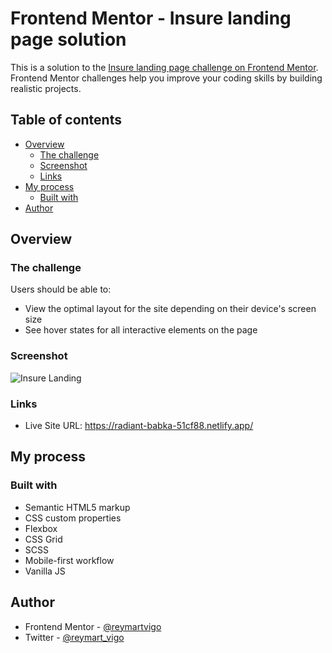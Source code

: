 # Frontend Mentor - Insure landing page solution

This is a solution to the [Insure landing page challenge on Frontend Mentor](https://www.frontendmentor.io/challenges/insure-landing-page-uTU68JV8). Frontend Mentor challenges help you improve your coding skills by building realistic projects. 

## Table of contents

- [Overview](#overview)
  - [The challenge](#the-challenge)
  - [Screenshot](#screenshot)
  - [Links](#links)
- [My process](#my-process)
  - [Built with](#built-with)
- [Author](#author)


## Overview

### The challenge

Users should be able to:

- View the optimal layout for the site depending on their device's screen size
- See hover states for all interactive elements on the page

### Screenshot

![Insure Landing](https://user-images.githubusercontent.com/111113305/198025002-b135af14-3ee5-43ed-9665-169dd3c738be.png)

### Links


- Live Site URL: https://radiant-babka-51cf88.netlify.app/

## My process

### Built with

- Semantic HTML5 markup
- CSS custom properties
- Flexbox
- CSS Grid
- SCSS
- Mobile-first workflow
- Vanilla JS

## Author

- Frontend Mentor - [@reymartvigo](https://www.frontendmentor.io/profile/reymartvigo)
- Twitter - [@reymart_vigo](https://www.twitter.com/reymart_vigo)

